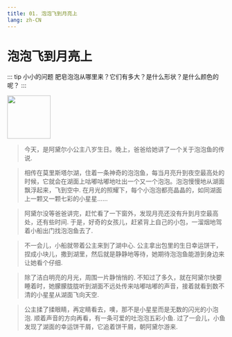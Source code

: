 ```yaml
---
title: 01. 泡泡飞到月亮上
lang: zh-CN
---
```


# 泡泡飞到月亮上

::: tip 小小的问题
肥皂泡泡从哪里来？它们有多大？是什么形状？是什么颜色的呢？
:::

<img src="https://bizbetter.coding.net/p/appresource/d/appresource/git/raw/master/images/talebubbles/girl.001.svg" width="100" height="100" />

>今天，是阿黛尔小公主八岁生日。晚上，爸爸给她讲了一个关于泡泡鱼的传说.

>相传在莫里斯塔尔湖，住着一条神奇的泡泡鱼，每当月亮升到夜空最高处的时候，它就会在湖面上咕嘟咕嘟地吐出一个又一个泡泡。泡泡慢慢地从湖面飘浮起来，飞到空中. 在月光的照耀下，每个小泡泡都亮晶晶的，如同湖面上一颗又一颗七彩的小星星……

>阿黛尔没等爸爸讲完，赶忙看了一下窗外，发现月亮还没有升到月空最高处，还有些时间. 于是，好奇的女孩儿，赶紧背上自己的小包，一溜烟地驾着小船出门找泡泡鱼去了. 

>不一会儿，小船就带着公主来到了湖中心. 公主拿出包里的生日幸运饼干，捏成小块儿，撒到湖里，然后就是静静地等待，她期待泡泡鱼能游到身边来让她看个仔细. 

>除了洁白明亮的月光，周围一片静悄悄的. 不知过了多久，就在阿黛尔快要睡着时，她朦朦胧胧听到湖面不远处传来咕嘟咕嘟的声音，接着就看到数不清的小星星从湖面飞向天空. 

>公主揉了揉眼睛，再定睛看去，噢，那不是小星星而是无数的闪光的小泡泡. 顺着声音的方向再看，有一条可爱的吐泡泡五彩小鱼. 过了一会儿，小鱼发现了湖面的幸运饼干屑，它追着饼干屑，朝阿黛尔游来.



